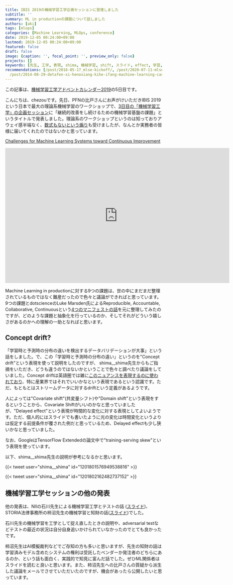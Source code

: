 ```yaml
---
title: IBIS 2019の機械学習工学企画セッションに登壇しました
subtitle: ''
summary: ML in productionの課題について話しました
authors: [aki]
tags: [mlops]
categories: [Machine Learning, MLOps, conference]
date: 2019-12-05 00:24:00+09:00
lastmod: 2019-12-05 00:24:00+09:00
featured: false
draft: false
image: {caption: '', focal_point: '', preview_only: false}
projects: []
keywords: [先生, 工学, 表現, shima, 機械学習, shift, スライド, effect, 学習, 変化]
recommendations: [/post/2018-05-17_mlse-kickoff/, /post/2020-07-11-mlse-summer-workshop/,
  /post/2014-08-29-detafen-xi-henoxiang-kihe-ifang-machine-learning-casual-talks-number-2wokai-cui-simasita-number-mlct/]
---
```



この記事は、[機械学習工学アドベントカレンダー2019](https://qiita.com/advent-calendar/2019/mlse)の5日目です。

こんにちは、chezouです。先日、PFNの比戸さんにお声がけいただきIBIS 2019という日本で最大の理論系機械学習のワークショップで、[3日目の「機械学習工学」の企画セッション](http://ibisml.org/ibis2019/%e4%b8%89%e6%97%a5%e7%9b%ae%ef%bc%9a%e3%83%97%e3%83%ad%e3%82%b0%e3%83%a9%e3%83%a0%e8%a9%b3%e7%b4%b0/)に「継続的改善をし続けるための機械学習基盤の課題」というタイトルで発表しました。理論系のワークショップというのは知っておりアウェイ感半端なく、[数式もないという煽り](https://repose.hatenadiary.jp/entry/2019/11/27/083823)も受けましたが、なんとか実務者の皆様に届いてくれたのではないかと思っています。

[Challenges for Machine Learning Systems toward Continuous Improvement](https://docs.google.com/presentation/d/1T8JF6h_DFnBAWz8LJvK0miFWsVovKyP0BDuXk3cVo2Q/edit?usp=drivesdk)

<iframe src="https://docs.google.com/presentation/d/e/2PACX-1vTbIOwmdWnnQWVkoMm0a5z6dg0UGCmuvDHGztsl_6krNn2gh-IOFl7Lo4-D_fFqzlyL-RtqemHolupn/embed?start=false&loop=false&delayms=3000" frameborder="0" width="720" height="434" allowfullscreen="true" mozallowfullscreen="true" webkitallowfullscreen="true"></iframe>

Machine Learning in productionに対する9つの課題は、世の中にまだまだ整理されているものではなく難産だったので色々と議論ができればと思っています。9つの課題とdotscienceのLuke Marsden氏によるReproducible, Accountable, Collaborative, Continuousという[4つのマニフェストの話](https://docs.google.com/presentation/d/17RWqPH8nIpwG-jID_UeZBCaQKoz4LVk1MLULrZdyNCs/edit#slide=id.g6ad50e93e5_0_59)を元に整理してみたのですが、どのような課題と抽象化を行っているのか、そしてそれがどういう嬉しさがあるのかへの理解の一助となればと思います。

## Concept drift?

「学習時と予測時の分布の違いを検出するデータバリデーションが大事」という話をしました。で、この「学習時と予測時の分布の違い」というのを"Concept drift"という表現を使って説明をしたのですが、 shima__shima先生からもご指摘をいただき、どうも違うのではないかということで色々と調べたり議論をしていました。Concept driftは英語圏では雑に[このニュアンスを表現するのに使われており](https://machinelearningmastery.com/gentle-introduction-concept-drift-machine-learning/)、特に産業界ではそれでいいかなという表現であるという認識です。ただ、もともとはストリームデータに対するdriftという定義があるようです。

人によっては"Covariate shift"(共変量シフト)や"Domain shift"という表現をするということから、Covariate Shiftがいいのかなと思っていましたが、"Delayed effect"という表現が時間的な変化に対する表現としてよいようです。ただ、個人的にはスライドでも書いたように光の変化は時間変化というよりは仮定する前提条件が覆された例だと思っているため、Delayed effectも少し狭いかなと思っていました。

なお、GoogleはTensorFlow Extendedの論文中で"training-serving skew"という表現を使っています。

以下、shima__shima先生の説明が参考になるかと思います。

{{< tweet user="shima__shima" id="1201801576949538816" >}}

{{< tweet user="shima__shima" id="1201802162482737152" >}}

## 機械学習工学セッションの他の発表

他の発表は、NIIの石川先生による機械学習工学とテストの話 ([スライド](http://ibisml.org/ibis2019/files/2019/12/slide_ishikawa.pdf))、STORIA法律事務所の柿沼先生の機械学習と知財の話([スライド](http://ibisml.org/ibis2019/files/2019/12/slide_kakinuma.pdf))でした。

石川先生の機械学習を工学として捉え直したときの説明や、adversarial testなどテストの最近の状況は自分自身追いかけられていなかったのでとても良かったです。

柿沼先生はAI模擬裁判などでご存知の方も多いと思いますが、先生の知財の話は学習済みモデル含めたシステムの権利は受託したベンダーか発注者のどちらにあるのか、という話も面白く、実践的で知見に富んだ話でした。ぜひML関係者はスライドを読むと良いと思います。また、柿沼先生への比戸さんの質疑から派生した議論をメールでさせていただいたのですが、機会があったら公開したいと思っています。
